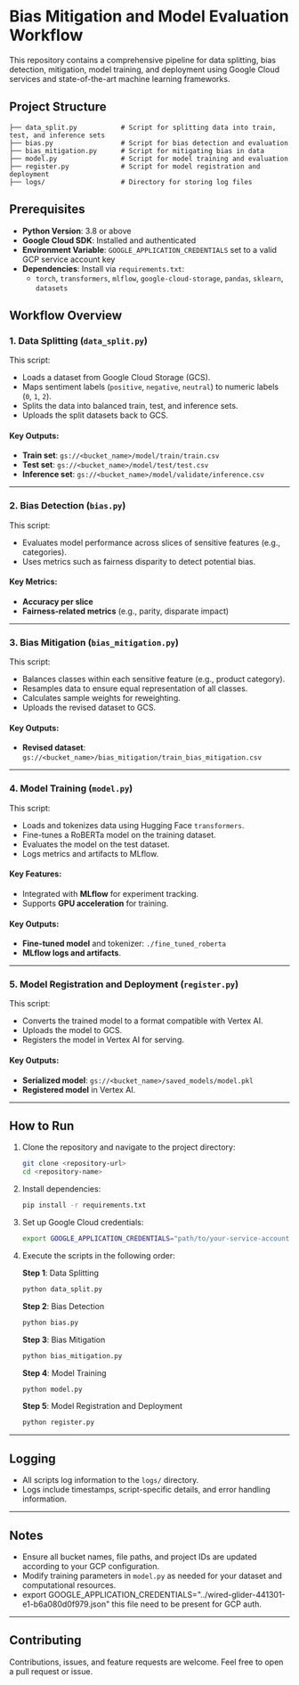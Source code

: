 # Bias Mitigation and Model Evaluation Workflow

This repository contains a comprehensive pipeline for data splitting, bias detection, mitigation, model training, and deployment using Google Cloud services and state-of-the-art machine learning frameworks.

## Project Structure

```plaintext
├── data_split.py           # Script for splitting data into train, test, and inference sets
├── bias.py                 # Script for bias detection and evaluation
├── bias_mitigation.py      # Script for mitigating bias in data
├── model.py                # Script for model training and evaluation
├── register.py             # Script for model registration and deployment
├── logs/                   # Directory for storing log files
```

## Prerequisites

- **Python Version**: 3.8 or above
- **Google Cloud SDK**: Installed and authenticated
- **Environment Variable**: `GOOGLE_APPLICATION_CREDENTIALS` set to a valid GCP service account key
- **Dependencies**: Install via `requirements.txt`:
  - `torch`, `transformers`, `mlflow`, `google-cloud-storage`, `pandas`, `sklearn`, `datasets`

## Workflow Overview

### 1. Data Splitting (`data_split.py`)

This script:
- Loads a dataset from Google Cloud Storage (GCS).
- Maps sentiment labels (`positive`, `negative`, `neutral`) to numeric labels (`0`, `1`, `2`).
- Splits the data into balanced train, test, and inference sets.
- Uploads the split datasets back to GCS.

#### Key Outputs:
- **Train set**: `gs://<bucket_name>/model/train/train.csv`
- **Test set**: `gs://<bucket_name>/model/test/test.csv`
- **Inference set**: `gs://<bucket_name>/model/validate/inference.csv`

---

### 2. Bias Detection (`bias.py`)

This script:
- Evaluates model performance across slices of sensitive features (e.g., categories).
- Uses metrics such as fairness disparity to detect potential bias.

#### Key Metrics:
- **Accuracy per slice**
- **Fairness-related metrics** (e.g., parity, disparate impact)

---

### 3. Bias Mitigation (`bias_mitigation.py`)

This script:
- Balances classes within each sensitive feature (e.g., product category).
- Resamples data to ensure equal representation of all classes.
- Calculates sample weights for reweighting.
- Uploads the revised dataset to GCS.

#### Key Outputs:
- **Revised dataset**: `gs://<bucket_name>/bias_mitigation/train_bias_mitigation.csv`

---

### 4. Model Training (`model.py`)

This script:
- Loads and tokenizes data using Hugging Face `transformers`.
- Fine-tunes a RoBERTa model on the training dataset.
- Evaluates the model on the test dataset.
- Logs metrics and artifacts to MLflow.

#### Key Features:
- Integrated with **MLflow** for experiment tracking.
- Supports **GPU acceleration** for training.

#### Key Outputs:
- **Fine-tuned model** and tokenizer: `./fine_tuned_roberta`
- **MLflow logs and artifacts**.

---

### 5. Model Registration and Deployment (`register.py`)

This script:
- Converts the trained model to a format compatible with Vertex AI.
- Uploads the model to GCS.
- Registers the model in Vertex AI for serving.

#### Key Outputs:
- **Serialized model**: `gs://<bucket_name>/saved_models/model.pkl`
- **Registered model** in Vertex AI.

---

## How to Run

1. Clone the repository and navigate to the project directory:

   ```bash
   git clone <repository-url>
   cd <repository-name>
   ```

2. Install dependencies:

   ```bash
   pip install -r requirements.txt
   ```

3. Set up Google Cloud credentials:

   ```bash
   export GOOGLE_APPLICATION_CREDENTIALS="path/to/your-service-account-key.json"
   ```

4. Execute the scripts in the following order:

   **Step 1**: Data Splitting
   ```bash
   python data_split.py
   ```

   **Step 2**: Bias Detection
   ```bash
   python bias.py
   ```

   **Step 3**: Bias Mitigation
   ```bash
   python bias_mitigation.py
   ```

   **Step 4**: Model Training
   ```bash
   python model.py
   ```

   **Step 5**: Model Registration and Deployment
   ```bash
   python register.py
   ```

---

## Logging

- All scripts log information to the `logs/` directory.
- Logs include timestamps, script-specific details, and error handling information.

---

## Notes

- Ensure all bucket names, file paths, and project IDs are updated according to your GCP configuration.
- Modify training parameters in `model.py` as needed for your dataset and computational resources.
- export GOOGLE_APPLICATION_CREDENTIALS="../wired-glider-441301-e1-b6a080d0f979.json" this file need to be present for GCP auth.

---

## Contributing

Contributions, issues, and feature requests are welcome. Feel free to open a pull request or issue.
